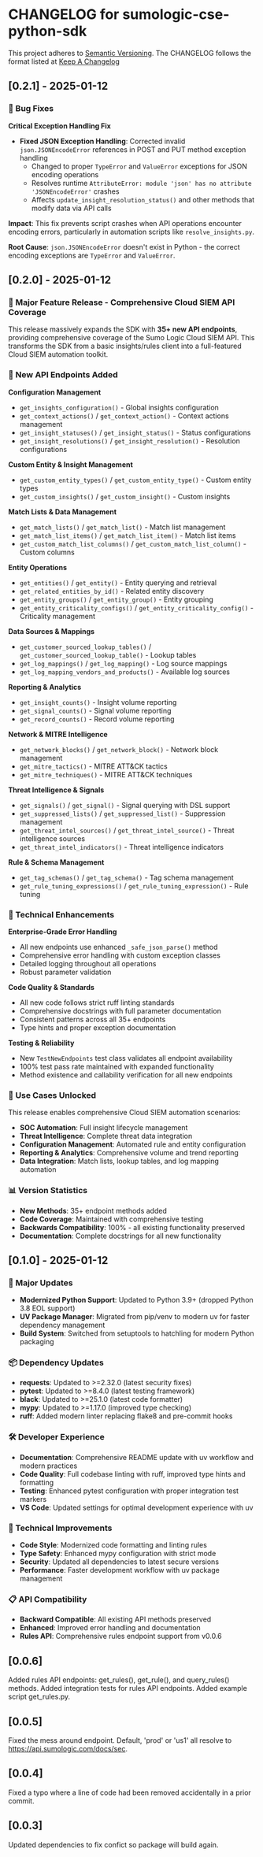 # CHANGELOG for sumologic-cse-python-sdk
This project adheres to [Semantic Versioning](http://semver.org/). The CHANGELOG follows the format listed at [Keep A Changelog](http://keepachangelog.com/)

## [0.2.1] - 2025-01-12

### 🐛 Bug Fixes

**Critical Exception Handling Fix**
- **Fixed JSON Exception Handling**: Corrected invalid `json.JSONEncodeError` references in POST and PUT method exception handling
  - Changed to proper `TypeError` and `ValueError` exceptions for JSON encoding operations
  - Resolves runtime `AttributeError: module 'json' has no attribute 'JSONEncodeError'` crashes
  - Affects `update_insight_resolution_status()` and other methods that modify data via API calls

**Impact**: This fix prevents script crashes when API operations encounter encoding errors, particularly in automation scripts like `resolve_insights.py`.

**Root Cause**: `json.JSONEncodeError` doesn't exist in Python - the correct encoding exceptions are `TypeError` and `ValueError`.

## [0.2.0] - 2025-01-12

### 🚀 Major Feature Release - Comprehensive Cloud SIEM API Coverage

This release massively expands the SDK with **35+ new API endpoints**, providing comprehensive coverage of the Sumo Logic Cloud SIEM API. This transforms the SDK from a basic insights/rules client into a full-featured Cloud SIEM automation toolkit.

### 📡 New API Endpoints Added

**Configuration Management**
- `get_insights_configuration()` - Global insights configuration
- `get_context_actions()` / `get_context_action()` - Context actions management  
- `get_insight_statuses()` / `get_insight_status()` - Status configurations
- `get_insight_resolutions()` / `get_insight_resolution()` - Resolution configurations

**Custom Entity & Insight Management**
- `get_custom_entity_types()` / `get_custom_entity_type()` - Custom entity types
- `get_custom_insights()` / `get_custom_insight()` - Custom insights

**Match Lists & Data Management**
- `get_match_lists()` / `get_match_list()` - Match list management
- `get_match_list_items()` / `get_match_list_item()` - Match list items
- `get_custom_match_list_columns()` / `get_custom_match_list_column()` - Custom columns

**Entity Operations**
- `get_entities()` / `get_entity()` - Entity querying and retrieval
- `get_related_entities_by_id()` - Related entity discovery
- `get_entity_groups()` / `get_entity_group()` - Entity grouping
- `get_entity_criticality_configs()` / `get_entity_criticality_config()` - Criticality management

**Data Sources & Mappings**
- `get_customer_sourced_lookup_tables()` / `get_customer_sourced_lookup_table()` - Lookup tables
- `get_log_mappings()` / `get_log_mapping()` - Log source mappings
- `get_log_mapping_vendors_and_products()` - Available log sources

**Reporting & Analytics**
- `get_insight_counts()` - Insight volume reporting
- `get_signal_counts()` - Signal volume reporting  
- `get_record_counts()` - Record volume reporting

**Network & MITRE Intelligence**
- `get_network_blocks()` / `get_network_block()` - Network block management
- `get_mitre_tactics()` - MITRE ATT&CK tactics
- `get_mitre_techniques()` - MITRE ATT&CK techniques

**Threat Intelligence & Signals**
- `get_signals()` / `get_signal()` - Signal querying with DSL support
- `get_suppressed_lists()` / `get_suppressed_list()` - Suppression management
- `get_threat_intel_sources()` / `get_threat_intel_source()` - Threat intelligence sources
- `get_threat_intel_indicators()` - Threat intelligence indicators

**Rule & Schema Management**
- `get_tag_schemas()` / `get_tag_schema()` - Tag schema management
- `get_rule_tuning_expressions()` / `get_rule_tuning_expression()` - Rule tuning

### 🔧 Technical Enhancements

**Enterprise-Grade Error Handling**
- All new endpoints use enhanced `_safe_json_parse()` method
- Comprehensive error handling with custom exception classes
- Detailed logging throughout all operations
- Robust parameter validation

**Code Quality & Standards**
- All new code follows strict ruff linting standards
- Comprehensive docstrings with full parameter documentation
- Consistent patterns across all 35+ endpoints
- Type hints and proper exception documentation

**Testing & Reliability**  
- New `TestNewEndpoints` test class validates all endpoint availability
- 100% test pass rate maintained with expanded functionality
- Method existence and callability verification for all new endpoints

### 🎯 Use Cases Unlocked

This release enables comprehensive Cloud SIEM automation scenarios:
- **SOC Automation**: Full insight lifecycle management
- **Threat Intelligence**: Complete threat data integration
- **Configuration Management**: Automated rule and entity configuration
- **Reporting & Analytics**: Comprehensive volume and trend reporting  
- **Data Integration**: Match lists, lookup tables, and log mapping automation

### 📊 Version Statistics
- **New Methods**: 35+ endpoint methods added
- **Code Coverage**: Maintained with comprehensive testing
- **Backwards Compatibility**: 100% - all existing functionality preserved
- **Documentation**: Complete docstrings for all new functionality

## [0.1.0] - 2025-01-12

### 🚀 Major Updates
- **Modernized Python Support**: Updated to Python 3.9+ (dropped Python 3.8 EOL support)
- **UV Package Manager**: Migrated from pip/venv to modern uv for faster dependency management
- **Build System**: Switched from setuptools to hatchling for modern Python packaging

### 📦 Dependency Updates
- **requests**: Updated to >=2.32.0 (latest security fixes)
- **pytest**: Updated to >=8.4.0 (latest testing framework)
- **black**: Updated to >=25.1.0 (latest code formatter)
- **mypy**: Updated to >=1.17.0 (improved type checking)
- **ruff**: Added modern linter replacing flake8 and pre-commit hooks

### 🛠️ Developer Experience
- **Documentation**: Comprehensive README update with uv workflow and modern practices
- **Code Quality**: Full codebase linting with ruff, improved type hints and formatting
- **Testing**: Enhanced pytest configuration with proper integration test markers
- **VS Code**: Updated settings for optimal development experience with uv

### 🔧 Technical Improvements
- **Code Style**: Modernized code formatting and linting rules
- **Type Safety**: Enhanced mypy configuration with strict mode
- **Security**: Updated all dependencies to latest secure versions
- **Performance**: Faster development workflow with uv package management

### 📋 API Compatibility
- **Backward Compatible**: All existing API methods preserved
- **Enhanced**: Improved error handling and documentation
- **Rules API**: Comprehensive rules endpoint support from v0.0.6

## [0.0.6]
Added rules API endpoints: get_rules(), get_rule(), and query_rules() methods.
Added integration tests for rules API endpoints.
Added example script get_rules.py.

## [0.0.5]
Fixed the mess around endpoint. Default, 'prod' or 'us1' all resolve to https://api.sumologic.com/docs/sec.

## [0.0.4]
Fixed a typo where a line of code had been removed accidentally in a prior commit.

## [0.0.3]
Updated dependencies to fix confict so package will build again.